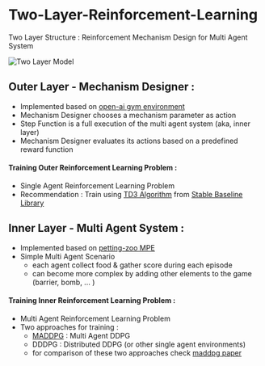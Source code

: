 # Two-Layer-Reinforcement-Learning


Two Layer Structure : Reinforcement Mechanism Design for Multi Agent System 


![Two Layer Model](https://i.ibb.co/hL8bGNp/two-layer.png)




## Outer Layer - Mechanism Designer :

- Implemented based on [open-ai gym environment](https://gym.openai.com/)
- Mechanism Designer chooses a mechanism parameter as action
- Step Function is a full execution of the multi agent system (aka, inner layer)
- Mechanism Designer evaluates its actions based on a predefined reward function

#### Training Outer Reinforcement Learning Problem :
- Single Agent Reinforcement Learning Problem
- Recommendation : Train using [TD3 Algorithm](https://stable-baselines.readthedocs.io/en/master/modules/td3.html) from [Stable Baseline Library](https://stable-baselines.readthedocs.io/en/master/)


## Inner Layer - Multi Agent System :

- Implemented based on [petting-zoo MPE](https://www.pettingzoo.ml/mpe)
- Simple Multi Agent Scenario
   - each agent collect food & gather score during each episode
   - can become more complex by adding other elements to the game (barrier, bomb, ... )


#### Training Inner Reinforcement Learning Problem :
- Multi Agent Reinforcement Learning Problem
- Two approaches for training :
   - [MADDPG](https://github.com/openai/maddpg) : Multi Agent DDPG
   - DDDPG : Distributed DDPG (or other single agent environments)
   - for comparison of these two approaches check [maddpg paper](https://arxiv.org/pdf/1706.02275.pdf)
